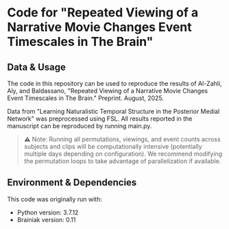 # Code for "Repeated Viewing of a Narrative Movie Changes Event Timescales in The Brain"

## Data & Usage

The code in this repository can be used to reproduce the results of Al-Zahli, Aly, and Baldassano, "Repeated Viewing of a Narrative Movie Changes Event Timescales in The Brain." Preprint. August, 2025.

Data from "Learning Naturalistic Temporal Structure in the Posterior Medial Network" was preprocessed using FSL.
All results reported in the manuscript can be reproduced by running main.py.

> ⚠️ Note: Running all permutations, viewings, and event counts across subjects and clips will be computationally intensive (potentially multiple days depending on configuration). We recommend modifying the permutation loops to take advantage of parallelization if available.

## Environment & Dependencies

This code was originally run with:

- Python version: 3.7.12
- Brainiak version: 0.11
